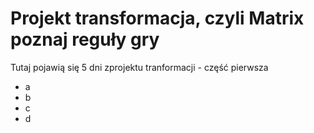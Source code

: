 # Projekt transformacja, czyli Matrix poznaj reguły gry

Tutaj pojawią się 5 dni zprojektu tranformacji - część pierwsza
- a
- b
- c
- d
